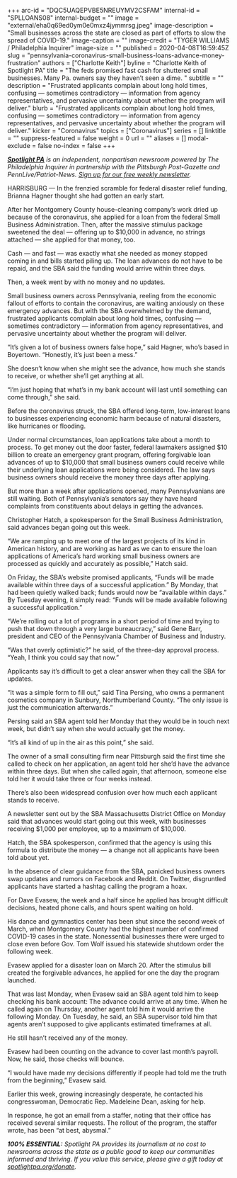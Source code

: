 +++
arc-id = "DQC5UAQEPVBE5NREUYMV2CSFAM"
internal-id = "SPLLOANS08"
internal-budget = ""
image = "external/eha0q69ed0ym0e0mxz4jymmrsg.jpeg"
image-description = "Small businesses across the state are closed as part of efforts to slow the spread of COVID-19."
image-caption = ""
image-credit = "TYGER WILLIAMS / Philadelphia Inquirer"
image-size = ""
published = 2020-04-08T16:59:45Z
slug = "pennsylvania-coronavirus-small-business-loans-advance-money-frustration"
authors = ["Charlotte Keith"]
byline = "Charlotte Keith of Spotlight PA"
title = "The feds promised fast cash for shuttered small businesses. Many Pa. owners say they haven’t seen a dime.  "
subtitle = ""
description = "Frustrated applicants complain about long hold times, confusing — sometimes contradictory — information from agency representatives, and pervasive uncertainty about whether the program will deliver."
blurb = "Frustrated applicants complain about long hold times, confusing — sometimes contradictory — information from agency representatives, and pervasive uncertainty about whether the program will deliver."
kicker = "Coronavirus"
topics = ["Coronavirus"]
series = []
linktitle = ""
suppress-featured = false
weight = 0
url = ""
aliases = []
modal-exclude = false
no-index = false
+++

<a href="https://www.spotlightpa.org/"><i><b>Spotlight PA</b></i></a><i> is an independent, nonpartisan newsroom powered by The Philadelphia Inquirer in partnership with the Pittsburgh Post-Gazette and PennLive/Patriot-News. </i><a href="https://www.spotlightpa.org/newsletters"><i>Sign up for our free weekly newsletter</i></a><i>.</i>

HARRISBURG — In the frenzied scramble for federal disaster relief funding, Brianna Hagner thought she had gotten an early start.

After her Montgomery County house-cleaning company’s work dried up because of the coronavirus, she applied for a loan from the federal Small Business Administration. Then, after the massive stimulus package sweetened the deal — offering up to $10,000 in advance, no strings attached — she applied for that money, too.

Cash — and fast — was exactly what she needed as money stopped coming in and bills started piling up. The loan advances do not have to be repaid, and the SBA said the funding would arrive within three days.

Then, a week went by with no money and no updates.

Small business owners across Pennsylvania, reeling from the economic fallout of efforts to contain the coronavirus, are waiting anxiously on these emergency advances. But with the SBA overwhelmed by the demand, frustrated applicants complain about long hold times, confusing — sometimes contradictory — information from agency representatives, and pervasive uncertainty about whether the program will deliver.

“It’s given a lot of business owners false hope,” said Hagner, who’s based in Boyertown. “Honestly, it’s just been a mess.”

<script src="https://www.spotlightpa.org/embed.js" async></script><div data-spl-embed-version="1" data-spl-src="https://www.spotlightpa.org/embeds/donate/"></div>


She doesn’t know when she might see the advance, how much she stands to receive, or whether she’ll get anything at all.

“I’m just hoping that what’s in my bank account will last until something can come through,” she said.

Before the coronavirus struck, the SBA offered long-term, low-interest loans to businesses experiencing economic harm because of natural disasters, like hurricanes or flooding.

Under normal circumstances, loan applications take about a month to process. To get money out the door faster, federal lawmakers assigned $10 billion to create an emergency grant program, offering forgivable loan advances of up to $10,000 that small business owners could receive while their underlying loan applications were being considered. The law says business owners should receive the money three days after applying.

But more than a week after applications opened, many Pennsylvanians are still waiting. Both of Pennsylvania’s senators say they have heard complaints from constituents about delays in getting the advances.

Christopher Hatch, a spokesperson for the Small Business Administration, said advances began going out this week.

“We are ramping up to meet one of the largest projects of its kind in American history, and are working as hard as we can to ensure the loan applications of America’s hard working small business owners are processed as quickly and accurately as possible,” Hatch said.

On Friday, the SBA’s website promised applicants, “Funds will be made available within three days of a successful application.” By Monday, that had been quietly walked back; funds would now be “available within days.” By Tuesday evening, it simply read: “Funds will be made available following a successful application.”

“We’re rolling out a lot of programs in a short period of time and trying to push that down through a very large bureaucracy,” said Gene Barr, president and CEO of the Pennsylvania Chamber of Business and Industry.

“Was that overly optimistic?” he said, of the three-day approval process. “Yeah, I think you could say that now.”

Applicants say it’s difficult to get a clear answer when they call the SBA for updates.

“It was a simple form to fill out,” said Tina Persing, who owns a permanent cosmetics company in Sunbury, Northumberland County. “The only issue is just the communication afterwards.”

Persing said an SBA agent told her Monday that they would be in touch next week, but didn’t say when she would actually get the money.

“It’s all kind of up in the air as this point,” she said.

<script src="https://www.spotlightpa.org/embed.js" async></script><div data-spl-embed-version="1" data-spl-src="https://www.spotlightpa.org/embeds/newsletter/"></div>


The owner of a small consulting firm near Pittsburgh said the first time she called to check on her application, an agent told her she’d have the advance within three days. But when she called again, that afternoon, someone else told her it would take three or four weeks instead.

There’s also been widespread confusion over how much each applicant stands to receive.

A newsletter sent out by the SBA Massachusetts District Office on Monday said that advances would start going out this week, with businesses receiving $1,000 per employee, up to a maximum of $10,000.

Hatch, the SBA spokesperson, confirmed that the agency is using this formula to distribute the money — a change not all applicants have been told about yet.

In the absence of clear guidance from the SBA, panicked business owners swap updates and rumors on Facebook and Reddit. On Twitter, disgruntled applicants have started a hashtag calling the program a hoax.

For Dave Evasew, the week and a half since he applied has brought difficult decisions, heated phone calls, and hours spent waiting on hold.

His dance and gymnastics center has been shut since the second week of March, when Montgomery County had the highest number of confirmed COVID-19 cases in the state. Nonessential businesses there were urged to close even before Gov. Tom Wolf issued his statewide shutdown order the following week.

Evasew applied for a disaster loan on March 20. After the stimulus bill created the forgivable advances, he applied for one the day the program launched.

That was last Monday, when Evasew said an SBA agent told him to keep checking his bank account: The advance could arrive at any time. When he called again on Thursday, another agent told him it would arrive the following Monday. On Tuesday, he said, an SBA supervisor told him that agents aren’t supposed to give applicants estimated timeframes at all.

He still hasn’t received any of the money.

Evasew had been counting on the advance to cover last month’s payroll. Now, he said, those checks will bounce.

“I would have made my decisions differently if people had told me the truth from the beginning,” Evasew said.

Earlier this week, growing increasingly desperate, he contacted his congresswoman, Democratic Rep. Madeleine Dean, asking for help.

In response, he got an email from a staffer, noting that their office has received several similar requests. The rollout of the program, the staffer wrote, has been “at best, abysmal.”

<i><b>100% ESSENTIAL:</b></i><i> Spotlight PA provides its journalism at no cost to newsrooms across the state as a public good to keep our communities informed and thriving. If you value this service, please give a gift today at </i><a href="https://www.spotlightpa.org/donate"><i>spotlightpa.org/donate</i></a><i>.</i>

<script src="https://www.spotlightpa.org/embed.js" async></script><div data-spl-embed-version="1" data-spl-src="https://www.spotlightpa.org/embeds/tips/?tip_text=Do%20you%20have%20a%20tip%20about%20%3Cb%3Ehow%20Pa.'s%20government%20is%20responding%20to%20the%20coronavirus%3C%2Fb%3E%3F%20Tell%20us."></div>
